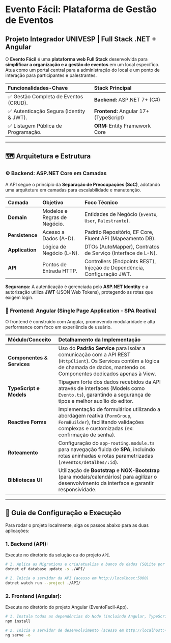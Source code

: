 # Evento Fácil: Plataforma de Gestão de Eventos
## Projeto Integrador UNIVESP | Full Stack .NET + Angular

O **Evento Fácil** é uma **plataforma web Full Stack** desenvolvida para **simplificar a organização e a gestão de eventos** em um local específico. Atua como um portal central para a administração do local e um ponto de interação para participantes e palestrantes.

| Funcionalidades-Chave | Stack Principal |
| :--- | :--- |
| ✅ Gestão Completa de Eventos (CRUD). | **Backend:** ASP.NET 7+ (C#) |
| ✅ Autenticação Segura (Identity & JWT). | **Frontend:** Angular 17+ (TypeScript) |
| ✅ Listagem Pública de Programação. | **ORM:** Entity Framework Core |

---

## 🗺️ Arquitetura e Estrutura

### ⚙️ Backend: ASP.NET Core em Camadas
A API segue o princípio da **Separação de Preocupações (SoC)**, adotando uma arquitetura em camadas para escalabilidade e manutenção.

| Camada | Objetivo | Foco Técnico |
| :--- | :--- | :--- |
| **Domain** | Modelos e Regras de Negócio. | Entidades de Negócio (`Evento`, `User`, `Palestrante`). |
| **Persistence** | Acesso a Dados (A-D). | Padrão Repositório, EF Core, Fluent API (Mapeamento DB). |
| **Application** | Lógica de Negócio (L-N). | DTOs (AutoMapper), Contratos de Serviço (Interface de L-N). |
| **API** | Pontos de Entrada HTTP. | Controllers (Endpoints REST), Injeção de Dependência, Configuração JWT. |

**Segurança:** A autenticação é gerenciada pelo **ASP.NET Identity** e a autorização utiliza **JWT** (JSON Web Tokens), protegendo as rotas que exigem login.

### 🎨 Frontend: Angular (Single Page Application - SPA Reativa)
O frontend é construído com Angular, promovendo modularidade e alta performance com foco em experiência de usuário.

| Módulo/Conceito | Detalhamento da Implementação |
| :--- | :--- |
| **Componentes & Services** | Uso do **Padrão Service** para isolar a comunicação com a API REST (`HttpClient`). Os Services contêm a lógica de chamada de dados, mantendo os Componentes dedicados apenas à View. |
| **TypeScript e Models** | Tipagem forte dos dados recebidos da API através de interfaces (Models como `Evento.ts`), garantindo a segurança de tipos e melhor auxílio do editor. |
| **Reactive Forms** | Implementação de formulários utilizando a abordagem reativa (`FormGroup`, `FormBuilder`), facilitando validações complexas e customizadas (ex: confirmação de senha). |
| **Roteamento** | Configuração do `app-routing.module.ts` para navegação fluida de **SPA**, incluindo rotas aninhadas e rotas parametrizadas (`/eventos/detalhes/:id`). |
| **Bibliotecas UI** | Utilização de **Bootstrap** e **NGX-Bootstrap** (para modais/calendários) para agilizar o desenvolvimento da interface e garantir responsividade. |

---

## 🚀 Guia de Configuração e Execução

Para rodar o projeto localmente, siga os passos abaixo para as duas aplicações:

### 1. Backend (API):
Execute no diretório da solução ou do projeto `API`.

```bash
# 1. Aplica as Migrations e cria/atualiza o banco de dados (SQLite por padrão)
dotnet ef database update -s ./API/

# 2. Inicia o servidor da API (acesso em http://localhost:5000)
dotnet watch run --project ./API/
```

### 2. Frontend (Angular):
Execute no diretório do projeto Angular (EventoFacil-App).
```bash
# 1. Instala todas as dependências do Node (incluindo Angular, TypeScript, etc.)
npm install

# 2. Inicia o servidor de desenvolvimento (acesso em http://localhost:4200)
ng serve -o
```
